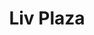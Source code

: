 ---
order: 11
thumbnail: /images/architects-and-developers/portfolio/liv-plaza/thumbnail.jpg
title: Liv Plaza
credit: ATV
slides:
  - image: /images/architects-and-developers/portfolio/liv-plaza/slide-1.jpg
    type: image
    proportion: video
  - image: /images/architects-and-developers/portfolio/liv-plaza/slide-2.jpg
    type: image
    proportion: vertical
---